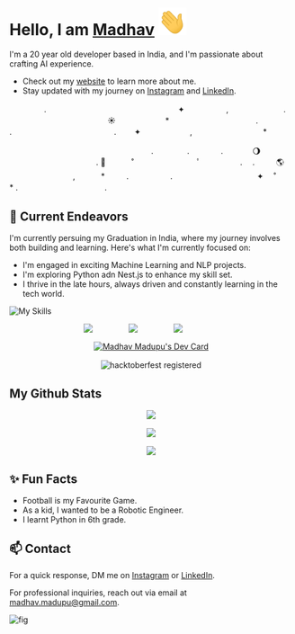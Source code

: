 # Hello, I am <a  href="https://www.linkedin.com/in/madhavmadupu/">Madhav</a> <img src="https://raw.githubusercontent.com/ABSphreak/ABSphreak/master/gifs/Hi.gif" width="50px">

I'm a 20 year old developer based in India, and I'm passionate about crafting AI experience. 

- Check out my [website]([https://www.miraya.tech/](https://madhavmadupu-dashboard.vercel.app/)) to learn more about me.
- Stay updated with my journey on [Instagram](https://www.instagram.com/madhavmadupu/) and [LinkedIn](https://www.linkedin.com/in/madhavmadupu/).

⠀⠀⠀⠀⠀⠀.　　　　　　　　　　⠀　　　　　　✦ 　　　　　,　　　　　　　.
⠀⠀⠀⠀⠀⠀⠀⠀⠀⠀⠀⠀⠀⠀⠀⠀⠀☀️
　　　　　　*　　　　　　　　　　　.
.　　　　　　　　　　　　　. 　　✦⠀　   　　　,　　　　　　　　　*

　　　　　　　　　　　　　　　　　　.
　　　　.　　　　.　　　⠀🌖
　　　　　　　　　　　.
🚀
　　　˚　　　　　　　　ﾟ　　　　　.
　.⠀　　🌎⠀‍⠀‍⠀‍⠀‍⠀‍⠀‍⠀‍⠀‍⠀‍⠀‍⠀,
　　　*　　⠀.
　　　　　.　　　　　　　　　　⠀✦
　˚　　　　　　　　　　　　　　*
.⠀ 　　　　　　　　　　.
## 🔭 Current Endeavors 

I'm currently persuing my Graduation in India, where my journey involves both building and learning. Here's what I'm currently focused on:

- I'm engaged in exciting Machine Learning and NLP projects.
- I'm exploring Python adn Nest.js to enhance my skill set.
- I thrive in the late hours, always driven and constantly learning in the tech world.

![My Skills](https://skillicons.dev/icons?i=python,js,ts,react,next,nodejs,express,firebase,tailwind,graphql,prisma,redis,mongodb,postgresql)

<div style="display:flex; flex-direction:column; justify-content:center; align-items:center; gap:1rem">
    <div style="display:flex;justify-content:center; align-items:center">
        <img style="width: 80px" src="https://assets.leetcode.com/static_assets/others/Introduction_to_Pandas.gif">
        <img style="width: 80px" src="https://assets.leetcode.com/static_assets/public/images/badges/2024/gif/2024-03.gif">
        <img style="width: 80px" src="https://assets.leetcode.com/static_assets/marketing/2024-50.gif">
    </div>
    <a href="https://app.daily.dev/madhavmadupu"><img src="https://api.daily.dev/devcards/v2/NtNcsQHZXCxieaCcrhEsr.png?type=default&r=4ax" width="356" alt="Madhav Madupu's Dev Card"/></a>
    <img src="https://assets.holopin.io/hf2024levels/level0-sloth-code-0-0-0-0.webp" alt="hacktoberfest registered" />
</div>

## My Github Stats
<div style="display:flex; flex-direction:column;justify-content:center; align-items:center; gap:1rem;">
    <img src="https://github-readme-stats.vercel.app/api?username=madhavmadupu&theme=nightowl&hide_border=true&include_all_commits=false&count_private=false">
    <img src="https://github-readme-streak-stats.herokuapp.com/?user=madhavmadupu&theme=nightowl&hide_border=true">
    <img src="https://github-readme-stats.vercel.app/api/top-langs/?username=madhavmadupu&theme=nightowl&hide_border=true&include_all_commits=false&count_private=false&layout=compact">
</div>

## ✨ Fun Facts 

- Football is my Favourite Game.
- As a kid, I wanted to be a Robotic Engineer.
- I learnt Python in 6th grade.

## 📫 Contact

 For a quick response, DM me on [Instagram](https://www.instagram.com/madhavmadupu/) or [LinkedIn](https://www.linkedin.com/in/madhavmadupu/). 
 
 For professional inquiries, reach out via email at [madhav.madupu@gmail.com](mailto:madhav.madupu@gmail.com).

<img src="https://www.figma.com/embed?embed_host=share&url=https%3A%2F%2Fwww.figma.com%2Fdesign%2FRxtSl4eMEcoB4hCpGk9B6D%2FCollections%3Fnode-id%3D9-5%26t%3DjoKMaOzUzoLBGxcd-1" alt="fig"/>
